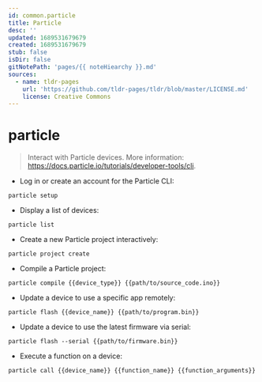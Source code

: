 ```yaml
---
id: common.particle
title: Particle
desc: ''
updated: 1689531679679
created: 1689531679679
stub: false
isDir: false
gitNotePath: 'pages/{{ noteHiearchy }}.md'
sources:
  - name: tldr-pages
    url: 'https://github.com/tldr-pages/tldr/blob/master/LICENSE.md'
    license: Creative Commons
---
```

# particle

> Interact with Particle devices.
> More information: <https://docs.particle.io/tutorials/developer-tools/cli>.

- Log in or create an account for the Particle CLI:

`particle setup`

- Display a list of devices:

`particle list`

- Create a new Particle project interactively:

`particle project create`

- Compile a Particle project:

`particle compile {{device_type}} {{path/to/source_code.ino}}`

- Update a device to use a specific app remotely:

`particle flash {{device_name}} {{path/to/program.bin}}`

- Update a device to use the latest firmware via serial:

`particle flash --serial {{path/to/firmware.bin}}`

- Execute a function on a device:

`particle call {{device_name}} {{function_name}} {{function_arguments}}`

